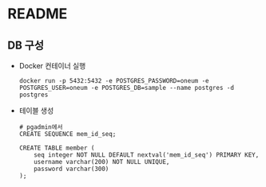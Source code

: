 # README

## DB 구성

* Docker 컨테이너 실행

  ```
  docker run -p 5432:5432 -e POSTGRES_PASSWORD=oneum -e POSTGRES_USER=oneum -e POSTGRES_DB=sample --name postgres -d postgres
  ```

* 테이블 생성

  ```
  # pgadmin에서
  CREATE SEQUENCE mem_id_seq;
  
  CREATE TABLE member (
      seq integer NOT NULL DEFAULT nextval('mem_id_seq') PRIMARY KEY,
      username varchar(200) NOT NULL UNIQUE,
      password varchar(300)
  );
  ```